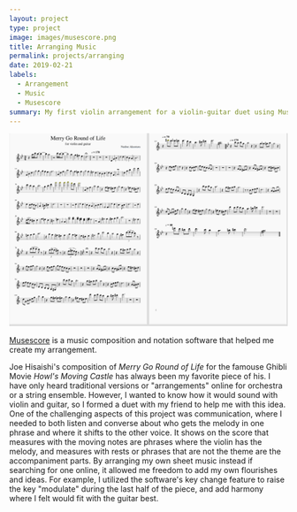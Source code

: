 ```yaml
---
layout: project
type: project
image: images/musescore.png
title: Arranging Music
permalink: projects/arranging
date: 2019-02-21
labels:
  - Arrangement
  - Music 
  - Musescore
summary: My first violin arrangement for a violin-guitar duet using Musescore
---
```


<img class="ui image" src="/images/arrange-music.png">

[Musescore](https://musescore.org/en) is a music composition and notation software that helped me create my arrangement.

Joe Hisaishi's composition of _Merry Go Round of Life_ for the famouse Ghibli Movie _Howl's Moving Castle_ has always been my favorite piece of his. I have only heard traditional versions or "arrangements" online for orchestra or a string ensemble. However, I wanted to know how it would sound with violin and guitar, so I formed a duet with my friend to help me with this idea. One of the challenging aspects of this project was communication, where I needed to both listen and converse about who gets the melody in one phrase and where it shifts to the other voice. It shows on the score that measures with the moving notes are phrases where the violin has the melody, and measures with rests or phrases that are not the theme are the accompaniment parts. By arranging my own sheet music instead if searching for one online, it allowed me freedom to add my own flourishes and ideas. For example, I utilized the software's key change feature to raise the key "modulate" during the last half of the piece, and add harmony where I felt would fit with the guitar best.
